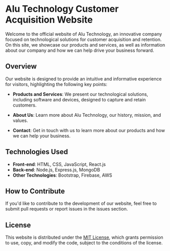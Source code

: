 # Alu Technology Customer Acquisition Website

Welcome to the official website of Alu Technology, an innovative company focused on technological solutions for customer acquisition and retention. On this site, we showcase our products and services, as well as information about our company and how we can help drive your business forward.

## Overview

Our website is designed to provide an intuitive and informative experience for visitors, highlighting the following key points:

- **Products and Services**: We present our technological solutions, including software and devices, designed to capture and retain customers.

- **About Us**: Learn more about Alu Technology, our history, mission, and values.

- **Contact**: Get in touch with us to learn more about our products and how we can help your business.

## Technologies Used

- **Front-end**: HTML, CSS, JavaScript, React.js
- **Back-end**: Node.js, Express.js, MongoDB
- **Other Technologies**: Bootstrap, Firebase, AWS

## How to Contribute

If you'd like to contribute to the development of our website, feel free to submit pull requests or report issues in the issues section.

## License

This website is distributed under the [MIT License](LICENSE), which grants permission to use, copy, and modify the code, subject to the conditions of the license.
